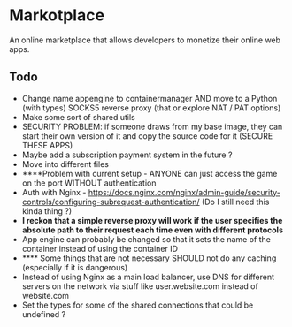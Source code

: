 # Markotplace

An online marketplace that allows developers to monetize their online web apps.

## Todo

-   Change name appengine to containermanager AND move to a Python (with types) SOCKS5 reverse proxy (that or explore NAT / PAT options)
-   Make some sort of shared utils
-   SECURITY PROBLEM: if someone draws from my base image, they can start their own version of it and copy the source code for it (SECURE THESE APPS)
-   Maybe add a subscription payment system in the future ?
-   Move into different files
-   \*\*\*\*Problem with current setup - ANYONE can just access the game on the port WITHOUT authentication
-   Auth with Nginx - https://docs.nginx.com/nginx/admin-guide/security-controls/configuring-subrequest-authentication/ (Do I still need this kinda thing ?)
-   **I reckon that a simple reverse proxy will work if the user specifies the absolute path to their request each time even with different protocols**
-   App engine can probably be changed so that it sets the name of the container instead of using the container ID
-   \*\*\*\* Some things that are not necessary SHOULD not do any caching (especially if it is dangerous)
-   Instead of using Nginx as a main load balancer, use DNS for different servers on the network via stuff like user.website.com instead of website.com
-   Set the types for some of the shared connections that could be undefined ?
